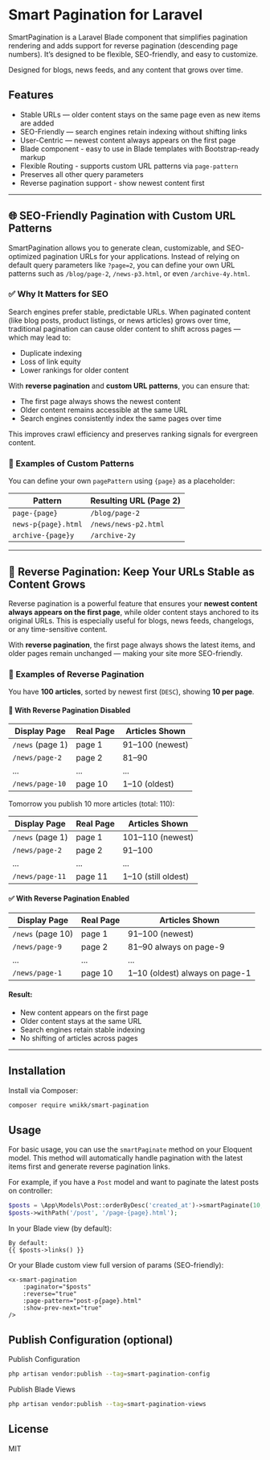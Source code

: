 # Smart Pagination for Laravel

SmartPagination is a Laravel Blade component that simplifies pagination rendering and adds support
for reverse pagination (descending page numbers).
It’s designed to be flexible, SEO-friendly, and easy to customize.

Designed for blogs, news feeds, and any content that grows over time.

## Features
- Stable URLs — older content stays on the same page even as new items are added
- SEO-Friendly — search engines retain indexing without shifting links
- User-Centric — newest content always appears on the first page
- Blade component - easy to use in Blade templates with Bootstrap-ready markup
- Flexible Routing - supports custom URL patterns via `page-pattern`
- Preserves all other query parameters
- Reverse pagination support - show newest content first

---

## 🌐 SEO-Friendly Pagination with Custom URL Patterns

SmartPagination allows you to generate clean, customizable,
and SEO-optimized pagination URLs for your applications.
Instead of relying on default query parameters like `?page=2`,
you can define your own URL patterns such as `/blog/page-2`, `/news-p3.html`, or even `/archive-4y.html`.

### ✅ Why It Matters for SEO

Search engines prefer stable, predictable URLs. When paginated content (like blog posts, product listings, or news articles) grows over time, traditional pagination can cause older content to shift across pages — which may lead to:

- Duplicate indexing
- Loss of link equity
- Lower rankings for older content

With **reverse pagination** and **custom URL patterns**, you can ensure that:

- The first page always shows the newest content
- Older content remains accessible at the same URL
- Search engines consistently index the same pages over time

This improves crawl efficiency and preserves ranking signals for evergreen content.

### 🔧 Examples of Custom Patterns

You can define your own `pagePattern` using `{page}` as a placeholder:

| Pattern      | Resulting URL (Page 2) |
|--------------|------------------------|
| `page-{page}` | `/blog/page-2`         |
| `news-p{page}.html` | `/news/news-p2.html`   |
| `archive-{page}y` | `/archive-2y`          |

---

## 🔁 Reverse Pagination: Keep Your URLs Stable as Content Grows

Reverse pagination is a powerful feature that ensures your **newest content always appears on the first page**, while older content stays anchored to its original URLs. This is especially useful for blogs, news feeds, changelogs, or any time-sensitive content.

With **reverse pagination**, the first page always shows the latest items, and older pages remain unchanged — making your site more SEO-friendly.

### 🔧 Examples of Reverse Pagination

You have **100 articles**, sorted by newest first (`DESC`), showing **10 per page**.

#### 🔴 With Reverse Pagination Disabled

| Display Page | Real Page | Articles Shown |
|--------------|-----------|----------------|
| `/news` (page 1) | page 1 | 91–100 (newest) |
| `/news/page-2` | page 2 | 81–90 |
| ... | ... | ... |
| `/news/page-10` | page 10 | 1–10 (oldest) |

Tomorrow you publish 10 more articles (total: 110):

| Display Page | Real Page | Articles Shown |
|--------------|-----------|----------------|
| `/news` (page 1) | page 1 | 101–110 (newest) |
| `/news/page-2` | page 2 | 91–100 |
| ... | ... | ... |
| `/news/page-11` | page 11 | 1–10 (still oldest) |

#### ✅ With Reverse Pagination Enabled

| Display Page      | Real Page | Articles Shown                 |
|-------------------|-----------|--------------------------------|
| `/news` (page 10) | page 1 | 91–100 (newest)                |
| `/news/page-9`    | page 2 | 81–90         always on page-9 |
| ...               | ... | ...                            |
| `/news/page-1`    | page 10 | 1–10 (oldest) always on page-1 |

#### Result:
- New content appears on the first page
- Older content stays at the same URL
- Search engines retain stable indexing
- No shifting of articles across pages

---

## Installation
Install via Composer:
```bash
composer require wnikk/smart-pagination
```

## Usage
For basic usage, you can use the `smartPaginate` method on your Eloquent model.
This method will automatically handle pagination with the latest items first and generate reverse pagination links.

For example, if you have a `Post` model and want to paginate the latest posts on controller:
```php
$posts = \App\Models\Post::orderByDesc('created_at')->smartPaginate(10, reverse: true);
$posts->withPath('/post', '/page-{page}.html'); 
```
In your Blade view (by default):
```blade
By default:
{{ $posts->links() }}
```
Or your Blade custom view full version of params (SEO-friendly):
```blade
<x-smart-pagination 
    :paginator="$posts" 
    :reverse="true"
    :page-pattern="post-p{page}.html"
    :show-prev-next="true"
/>
```

## Publish Configuration (optional)
Publish Configuration
```bash
php artisan vendor:publish --tag=smart-pagination-config
```
Publish Blade Views
```bash
php artisan vendor:publish --tag=smart-pagination-views
```


## License
MIT